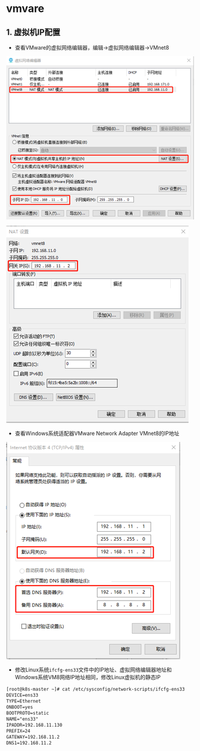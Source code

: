 # vmvare

## 1. 虚拟机IP配置
- 查看VMware的虚拟网络编辑器，编辑->虚拟网络编辑器->VMnet8

![image-20240501163519016](../resource/image-20240501163519016.png) 

![image-20240501163702791](../resource/image-20240501163702791.png) 

- 查看Windows系统适配器VMware Network Adapter VMnet8的IP地址

![image-20240501164007899](../resource/image-20240501164007899.png) 

- 修改Linux系统`ifcfg-ens33`文件中的IP地址、虚拟网络编辑器地址和Windows系统VM8网络IP地址相同，修改Linux虚拟机的静态IP

```shell
[root@k8s-master ~]# cat /etc/sysconfig/network-scripts/ifcfg-ens33
DEVICE=ens33
TYPE=Ethernet
ONBOOT=yes
BOOTPROTO=static
NAME="ens33"
IPADDR=192.168.11.130
PREFIX=24
GATEWAY=192.168.11.2
DNS1=192.168.11.2
```
